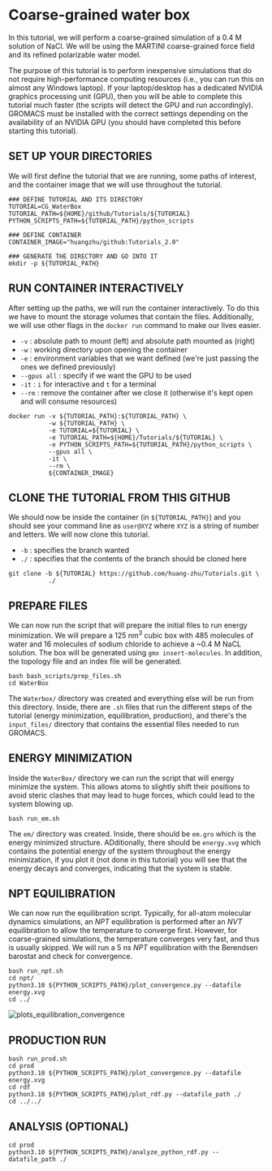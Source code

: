 # Coarse-grained water box

In this tutorial, we will perform a coarse-grained simulation of a 0.4 M solution of NaCl. We will be using the MARTINI coarse-grained force field and its refined polarizable water model.

The purpose of this tutorial is to perform inexpensive simulations that do not require high-performance computing resources (i.e., you can run this on almost any Windows laptop). If your laptop/desktop has a dedicated NVIDIA graphics processing unit (GPU), then you will be able to complete this tutorial much faster (the scripts will detect the GPU and run accordingly). GROMACS must be installed with the correct settings depending on the availability of an NVIDIA GPU (you should have completed this before starting this tutorial).

## SET UP YOUR DIRECTORIES
We will first define the tutorial that we are running, some paths of interest, and the container image that we will use throughout the tutorial.  
```
### DEFINE TUTORIAL AND ITS DIRECTORY
TUTORIAL=CG_WaterBox
TUTORIAL_PATH=${HOME}/github/Tutorials/${TUTORIAL}
PYTHON_SCRIPTS_PATH=${TUTORIAL_PATH}/python_scripts

### DEFINE CONTAINER 
CONTAINER_IMAGE="huangzhu/github:Tutorials_2.0"

### GENERATE THE DIRECTORY AND GO INTO IT
mkdir -p ${TUTORIAL_PATH}
```

## RUN CONTAINER INTERACTIVELY 
After setting up the paths, we will run the container interactively. To do this we have to mount the storage volumes that contain the files. Additionally, we will use other flags in the ``docker run`` command to make our lives easier.
* ``-v`` : absolute path to mount (left) and absolute path mounted as (right)
* ``-w`` : working directory upon opening the container
* ``-e`` : environment variables that we want defined (we're just passing the ones we defined previously)
* ``--gpus all`` : specify if we want the GPU to be used
* ``-it`` : ``i`` for interactive and ``t`` for a terminal
* ``--rm`` : remove the container after we close it (otherwise it's kept open and will consume resources)

```
docker run -v ${TUTORIAL_PATH}:${TUTORIAL_PATH} \
           -w ${TUTORIAL_PATH} \
           -e TUTORIAL=${TUTORIAL} \
           -e TUTORIAL_PATH=${HOME}/Tutorials/${TUTORIAL} \
           -e PYTHON_SCRIPTS_PATH=${TUTORIAL_PATH}/python_scripts \
           --gpus all \
           -it \
           --rm \
           ${CONTAINER_IMAGE} 
```

## CLONE THE TUTORIAL FROM THIS GITHUB
We should now be inside the container (in ``${TUTORIAL_PATH}``) and you should see your command line as ``user@XYZ`` where ``XYZ`` is a string of number and letters. We will now clone this tutorial.
* ``-b`` : specifies the branch wanted
* ``./`` : specifies that the contents of the branch should be cloned here
```
git clone -b ${TUTORIAL} https://github.com/huang-zhu/Tutorials.git \
           ./
```

## PREPARE FILES
We can now run the script that will prepare the initial files to run energy minimization. We will prepare a 125 nm<sup>3</sup> cubic box with 485 molecules of water and 16 molecules of sodium chloride to achieve a ~0.4 M NaCL solution. The box will be generated using ``gmx insert-molecules``. In addition, the topology file and an index file will be generated. 
```
bash bash_scripts/prep_files.sh
cd WaterBox
```
The ``Waterbox/`` directory was created and everything else will be run from this directory. Inside, there are ``.sh`` files that run the different steps of the tutorial (energy minimization, equilibration, production), and there's the ``input_files/`` directory that contains the essential files needed to run GROMACS. 

## ENERGY MINIMIZATION
Inside the ``WaterBox/`` directory we can run the script that will energy minimize the system. This allows atoms to slightly shift their positions to avoid steric clashes that may lead to huge forces, which could lead to the system blowing up.
```
bash run_em.sh
```
The ``em/`` directory was created. Inside, there should be ``em.gro`` which is the energy minimized structure. ADditionally, there should be ``energy.xvg`` which contains the potential energy of the system throughout the energy minimization, if you plot it (not done in this tutorial) you will see that the energy decays and converges, indicating that the system is stable.

## NPT EQUILIBRATION
We can now run the equilibration script. Typically, for all-atom molecular dynamics simulations, an _NPT_ equilibration is performed after an _NVT_ equilibration to allow the temperature to converge first. However, for coarse-grained simulations, the temperature converges very fast, and thus is usually skipped. We will run a 5 ns _NPT_ equilibration with the Berendsen barostat and check for convergence.
```
bash run_npt.sh
cd npt/
python3.10 ${PYTHON_SCRIPTS_PATH}/plot_convergence.py --datafile energy.xvg
cd ../
```
![plots_equilibration_convergence](https://github.com/huang-zhu/Tutorials/assets/98200265/e8bd2414-a456-45d6-9a56-9bf010cb209e)


## PRODUCTION RUN
```
bash run_prod.sh
cd prod
python3.10 ${PYTHON_SCRIPTS_PATH}/plot_convergence.py --datafile energy.xvg
cd rdf
python3.10 ${PYTHON_SCRIPTS_PATH}/plot_rdf.py --datafile_path ./
cd ../../
```

## ANALYSIS (OPTIONAL)
```
cd prod
python3.10 ${PYTHON_SCRIPTS_PATH}/analyze_python_rdf.py --datafile_path ./
```

